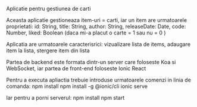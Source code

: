 Aplicatie pentru gestiunea de carti

Aceasta aplicatie gestioneaza item-uri = carti, iar un item are urmatoarele proprietati: id: String, title: String, author: String, releaseDate: Date, code: Number, liked: Boolean (daca mi-a placut o carte = 1 sau nu = 0 )

Aplicatia are urmatoarele caracterisrici: vizualizare lista de items, adaugare item la lista, stergere item din lista

Partea de backend este formata dintr-un server care foloseste Koa si WebSocket, iar partea de front-end foloseste Ionic React

Pentru a executa apliactia trebuie introduse urmatoarele comenzi in linia de comanda:
    npm install
    npm install -g @ionic/cli 
    ionic serve

Iar pentru a porni serverul:
    npm install
    npm start
